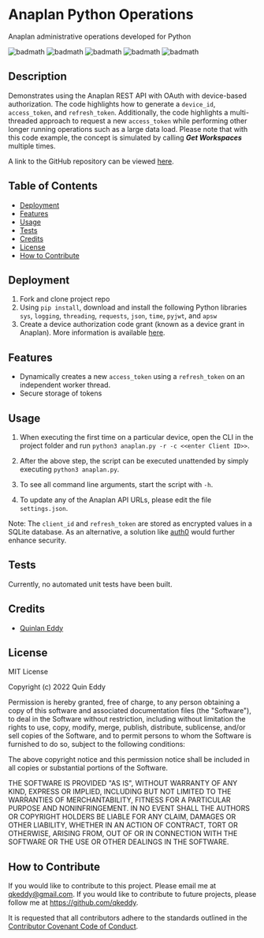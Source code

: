 # Anaplan Python Operations
Anaplan administrative operations developed for Python

![badmath](https://img.shields.io/github/license/qkeddy/anaplan-python-oauth-example)
![badmath](https://img.shields.io/github/issues/qkeddy/anaplan-python-oauth-example)
![badmath](https://img.shields.io/github/languages/top/qkeddy/anaplan-python-oauth-example)
![badmath](https://img.shields.io/github/watchers/qkeddy/anaplan-python-oauth-example)
![badmath](https://img.shields.io/github/forks/qkeddy/anaplan-python-oauth-example)

## Description
Demonstrates using the Anaplan REST API with OAuth with device-based authorization. The code highlights how to generate a `device_id`, `access_token`, and `refresh_token`. Additionally, the code highlights a multi-threaded approach to request a new `access_token` while performing other longer running operations such as a large data load. Please note that with this code example, the concept is simulated by calling ***Get Workspaces*** multiple times. 

A link to the GitHub repository can be viewed [here](https://github.com/qkeddy/anaplan-python-oauth-example).

## Table of Contents

- [Deployment](#deployment)
- [Features](#features)
- [Usage](#usage)
- [Tests](#tests)
- [Credits](#credits)
- [License](#license)
- [How to Contribute](#how-to-contribute)

## Deployment
1. Fork and clone project repo
2. Using `pip install`, download and install the following Python libraries
`sys`, 
`logging`, 
`threading`, 
`requests`,
`json`,
`time`,
`pyjwt`, and
`apsw`
3. Create a device authorization code grant (known as a device grant in Anaplan). More information is available [here](https://help.anaplan.com/2ef7b883-fe87-4194-b028-ef6e7bbf8e31-OAuth2-API). 



## Features
- Dynamically creates a new `access_token` using a `refresh_token` on an independent worker thread.
- Secure storage of tokens

## Usage

1. When executing the first time on a particular device, open the CLI in the project folder and run `python3 anaplan.py -r -c <<enter Client ID>>`.

2. After the above step, the script can be executed unattended by simply executing `python3 anaplan.py`.

3. To see all command line arguments, start the script with `-h`.

4. To update any of the Anaplan API URLs, please edit the file `settings.json`.

Note: The `client_id` and `refresh_token` are stored as encrypted values in a SQLite database. As an alternative, a solution like [auth0](https://auth0.com/) would further enhance security. 

## Tests
Currently, no automated unit tests have been built. 

## Credits
- [Quinlan Eddy](https://github.com/qkeddy)

## License
MIT License

Copyright (c) 2022 Quin Eddy

Permission is hereby granted, free of charge, to any person obtaining a copy
of this software and associated documentation files (the "Software"), to deal
in the Software without restriction, including without limitation the rights
to use, copy, modify, merge, publish, distribute, sublicense, and/or sell
copies of the Software, and to permit persons to whom the Software is
furnished to do so, subject to the following conditions:

The above copyright notice and this permission notice shall be included in all
copies or substantial portions of the Software.

THE SOFTWARE IS PROVIDED "AS IS", WITHOUT WARRANTY OF ANY KIND, EXPRESS OR
IMPLIED, INCLUDING BUT NOT LIMITED TO THE WARRANTIES OF MERCHANTABILITY,
FITNESS FOR A PARTICULAR PURPOSE AND NONINFRINGEMENT. IN NO EVENT SHALL THE
AUTHORS OR COPYRIGHT HOLDERS BE LIABLE FOR ANY CLAIM, DAMAGES OR OTHER
LIABILITY, WHETHER IN AN ACTION OF CONTRACT, TORT OR OTHERWISE, ARISING FROM,
OUT OF OR IN CONNECTION WITH THE SOFTWARE OR THE USE OR OTHER DEALINGS IN THE
SOFTWARE.



## How to Contribute

If you would like to contribute to this project. Please email me at qkeddy@gmail.com. If you would like to contribute to future projects, please follow me at https://github.com/qkeddy.

It is requested that all contributors adhere to the standards outlined in the [Contributor Covenant Code of Conduct](https://www.contributor-covenant.org/version/2/1/code_of_conduct/).